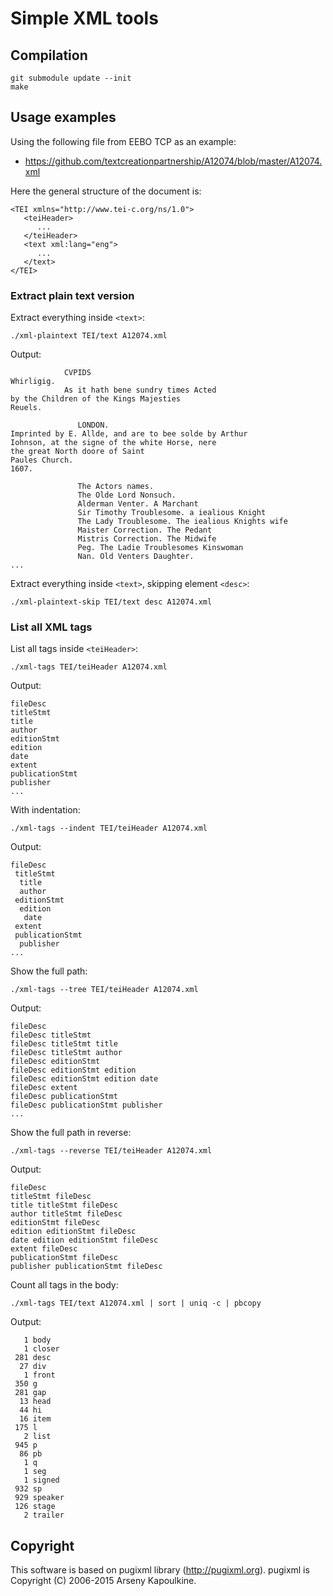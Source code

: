 Simple XML tools
================

Compilation
-----------

    git submodule update --init
    make


Usage examples
--------------

Using the following file from EEBO TCP as an example:

  - https://github.com/textcreationpartnership/A12074/blob/master/A12074.xml

Here the general structure of the document is:

    <TEI xmlns="http://www.tei-c.org/ns/1.0">
       <teiHeader>
          ...
       </teiHeader>
       <text xml:lang="eng">
          ...
       </text>
    </TEI>


### Extract plain text version

Extract everything inside `<text>`:

    ./xml-plaintext TEI/text A12074.xml

Output:
            
                CVPIDS
    Whirligig.
                As it hath bene sundry times Acted
    by the Children of the Kings Majesties
    Reuels.
                
                   LONDON.
    Imprinted by E. Allde, and are to bee solde by Arthur
    Iohnson, at the signe of the white Horse, nere
    the great North doore of Saint
    Paules Church.
    1607.
                
                   The Actors names.
                   The Olde Lord Nonsuch.
                   Alderman Venter. A Marchant
                   Sir Timothy Troublesome. a iealious Knight
                   The Lady Troublesome. The iealious Knights wife
                   Maister Correction. The Pedant
                   Mistris Correction. The Midwife
                   Peg. The Ladie Troublesomes Kinswoman
                   Nan. Old Venters Daughter.
    ...


Extract everything inside `<text>`, skipping element `<desc>`:

    ./xml-plaintext-skip TEI/text desc A12074.xml



### List all XML tags

List all tags inside `<teiHeader>`:

    ./xml-tags TEI/teiHeader A12074.xml

Output:

    fileDesc
    titleStmt
    title
    author
    editionStmt
    edition
    date
    extent
    publicationStmt
    publisher
    ...

With indentation:

    ./xml-tags --indent TEI/teiHeader A12074.xml

Output:

    fileDesc
     titleStmt
      title
      author
     editionStmt
      edition
       date
     extent
     publicationStmt
      publisher
    ...

Show the full path:

    ./xml-tags --tree TEI/teiHeader A12074.xml

Output:

    fileDesc
    fileDesc titleStmt
    fileDesc titleStmt title
    fileDesc titleStmt author
    fileDesc editionStmt
    fileDesc editionStmt edition
    fileDesc editionStmt edition date
    fileDesc extent
    fileDesc publicationStmt
    fileDesc publicationStmt publisher
    ...

Show the full path in reverse:

    ./xml-tags --reverse TEI/teiHeader A12074.xml

Output:

    fileDesc
    titleStmt fileDesc
    title titleStmt fileDesc
    author titleStmt fileDesc
    editionStmt fileDesc
    edition editionStmt fileDesc
    date edition editionStmt fileDesc
    extent fileDesc
    publicationStmt fileDesc
    publisher publicationStmt fileDesc

Count all tags in the body:

    ./xml-tags TEI/text A12074.xml | sort | uniq -c | pbcopy

Output:

       1 body
       1 closer
     281 desc
      27 div
       1 front
     350 g
     281 gap
      13 head
      44 hi
      16 item
     175 l
       2 list
     945 p
      86 pb
       1 q
       1 seg
       1 signed
     932 sp
     929 speaker
     126 stage
       2 trailer


Copyright
---------

This software is based on pugixml library (http://pugixml.org).
pugixml is Copyright (C) 2006-2015 Arseny Kapoulkine.
